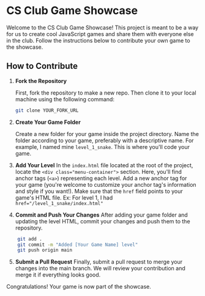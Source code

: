 # CS Club Game Showcase

Welcome to the CS Club Game Showcase! This project is meant to be a way for us to create cool JavaScript games and share them with everyone else in the club. Follow the instructions below to contribute your own game to the showcase.

## How to Contribute

1. **Fork the Repository**

   First, fork the repository to make a new repo. Then clone it to your local machine using the following command:

   ```bash
   git clone YOUR_FORK_URL
   ```

2. **Create Your Game Folder**

   Create a new folder for your game inside the project directory. Name the folder according to your game, preferably with a descriptive name. For example, I named mine `level_1_snake`.
   This is where you'll code your game.

3. **Add Your Level**
   In the `index.html` file located at the root of the project, locate the `<div class="menu-container">` section. Here, you'll find anchor tags (`<a>`) representing each level. Add a new anchor tag for your game (you're welcome to customize your anchor tag's information and style if you want!).
   Make sure that the `href` field points to your game's HTML file.
   Ex: For level 1, I had `href="/level_1_snake/index.html"`

4. **Commit and Push Your Changes**
   After adding your game folder and updating the level HTML, commit your changes and push them to the repository.

```bash
    git add .
    git commit -m "Added [Your Game Name] level"
    git push origin main
```

5. **Submit a Pull Request**
   Finally, submit a pull request to merge your changes into the main branch. We will review your contribution and merge it if everything looks good.

Congratulations! Your game is now part of the showcase.
